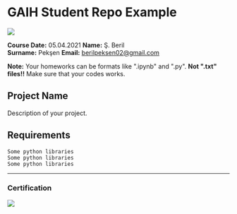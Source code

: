 # GAIH Student Repo Example
![](img/newlogo.png)

**Course Date:** 05.04.2021
**Name:** Ş. Beril  
**Surname:** Pekşen
**Email:** berilpeksen02@gmail.com  

**Note:** Your homeworks can be formats like ".ipynb" and ".py". **Not ".txt" files!!** Make sure that your codes works.  

## Project Name
Description of your project.

## Requirements
```
Some python libraries
Some python libraries
Some python libraries
```
---

### Certification
![](img/TopLearnerCertificate.png)

